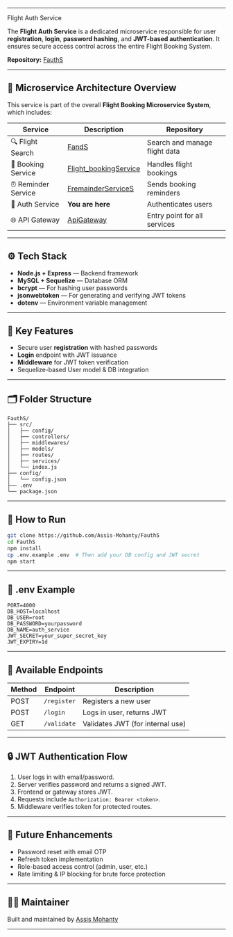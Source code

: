 
---
Flight Auth Service

The **Flight Auth Service** is a dedicated microservice responsible for user **registration**, **login**, **password hashing**, and **JWT-based authentication**. It ensures secure access control across the entire Flight Booking System.

**Repository:** [FauthS](https://github.com/Assis-Mohanty/FauthS)

---

## 🧩 Microservice Architecture Overview

This service is part of the overall **Flight Booking Microservice System**, which includes:

| Service            | Description                                                                      | Repository                    |
| ------------------ | -------------------------------------------------------------------------------- | ----------------------------- |
| 🔍 Flight Search   | [FandS](https://github.com/Assis-Mohanty/FandS)                                  | Search and manage flight data |
| 🛒 Booking Service | [Flight\_bookingService](https://github.com/Assis-Mohanty/Flight_bookingService) | Handles flight bookings       |
| ⏰ Reminder Service | [FremainderServiceS](https://github.com/Assis-Mohanty/FremainderServiceS)        | Sends booking reminders       |
| 🔐 Auth Service    | **You are here**                                                                 | Authenticates users           |
| 🌐 API Gateway     | [ApiGateway](https://github.com/Assis-Mohanty/ApiGateway)                        | Entry point for all services  |

---

## ⚙️ Tech Stack

* **Node.js + Express** — Backend framework
* **MySQL + Sequelize** — Database ORM
* **bcrypt** — For hashing user passwords
* **jsonwebtoken** — For generating and verifying JWT tokens
* **dotenv** — Environment variable management

---

## 🔑 Key Features

* Secure user **registration** with hashed passwords
* **Login** endpoint with JWT issuance
* **Middleware** for JWT token verification
* Sequelize-based User model & DB integration

---

## 🗂️ Folder Structure

```
FauthS/
├── src/
│   ├── config/
│   ├── controllers/
│   ├── middlewares/
│   ├── models/
│   ├── routes/
│   ├── services/
│   └── index.js
├── config/
│   └── config.json
├── .env
└── package.json
```

---

## 🚀 How to Run

```bash
git clone https://github.com/Assis-Mohanty/FauthS
cd FauthS
npm install
cp .env.example .env  # Then add your DB config and JWT secret
npm start
```

---

## 🔐 .env Example

```env
PORT=4000
DB_HOST=localhost
DB_USER=root
DB_PASSWORD=yourpassword
DB_NAME=auth_service
JWT_SECRET=your_super_secret_key
JWT_EXPIRY=1d
```

---

## 📌 Available Endpoints

| Method | Endpoint    | Description                      |
| ------ | ----------- | -------------------------------- |
| POST   | `/register` | Registers a new user             |
| POST   | `/login`    | Logs in user, returns JWT        |
| GET    | `/validate` | Validates JWT (for internal use) |

---

## 🔒 JWT Authentication Flow

1. User logs in with email/password.
2. Server verifies password and returns a signed JWT.
3. Frontend or gateway stores JWT.
4. Requests include `Authorization: Bearer <token>`.
5. Middleware verifies token for protected routes.

---

## 🧪 Future Enhancements

* Password reset with email OTP
* Refresh token implementation
* Role-based access control (admin, user, etc.)
* Rate limiting & IP blocking for brute force protection

---

## 🧑‍💻 Maintainer

Built and maintained by [Assis Mohanty](https://github.com/Assis-Mohanty)

---

